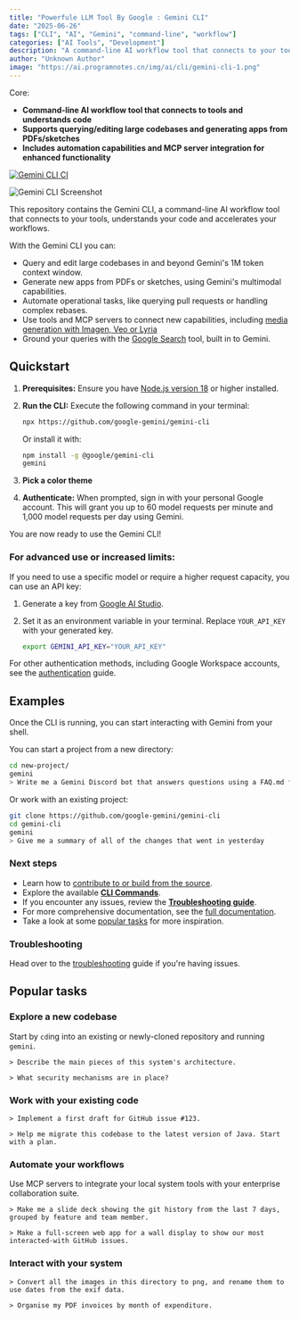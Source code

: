 ```yaml
---
title: "Powerfule LLM Tool By Google : Gemini CLI"
date: "2025-06-26"
tags: ["CLI", "AI", "Gemini", "command-line", "workflow"]
categories: ["AI Tools", "Development"]
description: "A command-line AI workflow tool that connects to your tools, understands your code and accelerates your workflows."
author: "Unknown Author"
image: "https://ai.programnotes.cn/img/ai/cli/gemini-cli-1.png"
---
```


Core:
- **Command-line AI workflow tool that connects to tools and understands code**
- **Supports querying/editing large codebases and generating apps from PDFs/sketches**
- **Includes automation capabilities and MCP server integration for enhanced functionality**


[![Gemini CLI CI](https://github.com/google-gemini/gemini-cli/actions/workflows/ci.yml/badge.svg)](https://github.com/google-gemini/gemini-cli/actions/workflows/ci.yml)

![Gemini CLI Screenshot](https://ai.programnotes.cn/img/ai/cli/gemini-cli-1.png)

This repository contains the Gemini CLI, a command-line AI workflow tool that connects to your
tools, understands your code and accelerates your workflows.

With the Gemini CLI you can:

- Query and edit large codebases in and beyond Gemini's 1M token context window.
- Generate new apps from PDFs or sketches, using Gemini's multimodal capabilities.
- Automate operational tasks, like querying pull requests or handling complex rebases.
- Use tools and MCP servers to connect new capabilities, including [media generation with Imagen,
  Veo or Lyria](https://github.com/GoogleCloudPlatform/vertex-ai-creative-studio/tree/main/experiments/mcp-genmedia)
- Ground your queries with the [Google Search](https://ai.google.dev/gemini-api/docs/grounding)
  tool, built in to Gemini.

## Quickstart

1. **Prerequisites:** Ensure you have [Node.js version 18](https://nodejs.org/en/download) or higher installed.
2. **Run the CLI:** Execute the following command in your terminal:

   ```bash
   npx https://github.com/google-gemini/gemini-cli
   ```

   Or install it with:

   ```bash
   npm install -g @google/gemini-cli
   gemini
   ```

3. **Pick a color theme**
4. **Authenticate:** When prompted, sign in with your personal Google account. This will grant you up to 60 model requests per minute and 1,000 model requests per day using Gemini.

You are now ready to use the Gemini CLI!

### For advanced use or increased limits:

If you need to use a specific model or require a higher request capacity, you can use an API key:

1. Generate a key from [Google AI Studio](https://aistudio.google.com/apikey).
2. Set it as an environment variable in your terminal. Replace `YOUR_API_KEY` with your generated key.

   ```bash
   export GEMINI_API_KEY="YOUR_API_KEY"
   ```

For other authentication methods, including Google Workspace accounts, see the [authentication](https://github.com/google-gemini/gemini-cli/blob/main/docs/cli/authentication.md) guide.

## Examples

Once the CLI is running, you can start interacting with Gemini from your shell.

You can start a project from a new directory:

```sh
cd new-project/
gemini
> Write me a Gemini Discord bot that answers questions using a FAQ.md file I will provide
```

Or work with an existing project:

```sh
git clone https://github.com/google-gemini/gemini-cli
cd gemini-cli
gemini
> Give me a summary of all of the changes that went in yesterday
```

### Next steps

- Learn how to [contribute to or build from the source](https://github.com/google-gemini/gemini-cli/blob/main/CONTRIBUTING.md).
- Explore the available **[CLI Commands](https://github.com/google-gemini/gemini-cli/blob/main/docs/cli/commands.md)**.
- If you encounter any issues, review the **[Troubleshooting guide](https://github.com/google-gemini/gemini-cli/blob/main/docs/troubleshooting.md)**.
- For more comprehensive documentation, see the [full documentation](https://github.com/google-gemini/gemini-cli/blob/main/docs/index.md).
- Take a look at some [popular tasks](#popular-tasks) for more inspiration.

### Troubleshooting

Head over to the [troubleshooting](https://github.com/google-gemini/gemini-cli/blob/main/docs/troubleshooting.md) guide if you're
having issues.

## Popular tasks

### Explore a new codebase

Start by `cd`ing into an existing or newly-cloned repository and running `gemini`.

```text
> Describe the main pieces of this system's architecture.
```

```text
> What security mechanisms are in place?
```

### Work with your existing code

```text
> Implement a first draft for GitHub issue #123.
```

```text
> Help me migrate this codebase to the latest version of Java. Start with a plan.
```

### Automate your workflows

Use MCP servers to integrate your local system tools with your enterprise collaboration suite.

```text
> Make me a slide deck showing the git history from the last 7 days, grouped by feature and team member.
```

```text
> Make a full-screen web app for a wall display to show our most interacted-with GitHub issues.
```

### Interact with your system

```text
> Convert all the images in this directory to png, and rename them to use dates from the exif data.
```

```text
> Organise my PDF invoices by month of expenditure.
```
